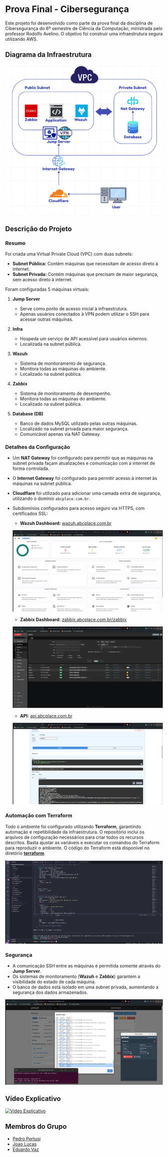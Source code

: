 # Prova Final - Cibersegurança

Este projeto foi desenvolvido como parte da prova final da disciplina de Cibersegurança do 6º semestre de Ciência da Computação, ministrada pelo professor Rodolfo Avelino. O objetivo foi construir uma infraestrutura segura utilizando AWS.

## Diagrama da Infraestrutura
![infra_diagram](assets/infra_diagram.png)

## Descrição do Projeto

### Resumo
Foi criada uma Virtual Private Cloud (VPC) com duas subnets:
- **Subnet Pública:** Contém máquinas que necessitam de acesso direto à internet.
- **Subnet Privada:** Contém máquinas que precisam de maior segurança, sem acesso direto à internet.

Foram configuradas 5 máquinas virtuais:

1. **Jump Server**
   - Serve como ponto de acesso inicial à infraestrutura.
   - Apenas usuários conectados à VPN podem utilizar o SSH para acessar outras máquinas.

2. **Infra**
   - Hospeda um serviço de API acessível para usuários externos.
   - Localizada na subnet pública.

3. **Wazuh**
   - Sistema de monitoramento de segurança.
   - Monitora todas as máquinas do ambiente.
   - Localizado na subnet pública.

4. **Zabbix**
   - Sistema de monitoramento de desempenho.
   - Monitora todas as máquinas do ambiente.
   - Localizado na subnet pública.

5. **Database (DB)**
   - Banco de dados MySQL utilizado pelas outras máquinas.
   - Localizado na subnet privada para maior segurança.
   - Comunicável apenas via NAT Gateway.

### Detalhes da Configuração
- Um **NAT Gateway** foi configurado para permitir que as máquinas na subnet privada façam atualizações e comunicação com a internet de forma controlada.
- O **Internet Gateway** foi configurado para permitir acesso à internet às máquinas na subnet pública.
- **Cloudflare** foi utilizado para adicionar uma camada extra de segurança, utilizando o domínio `abcplace.com.br`.
- Subdomínios configurados para acesso seguro via HTTPS, com certificados SSL:
  - **Wazuh Dashboard:** [wazuh.abcplace.com.br](https://wazuh.abcplace.com.br)

   ![wazuh](assets/wazuh.png)

  - **Zabbix Dashboard:** [zabbix.abcplace.com.br/zabbix](https://zabbix.abcplace.com.br/zabbix)

   ![zabbix](assets/zabbix.png)

  - **API:** [api.abcplace.com.br](https://api.abcplace.com.br)

   ![api](assets/api.png)

### Automação com Terraform
Todo o ambiente foi configurado utilizando **Terraform**, garantindo automação e repetibilidade da infraestrutura. O repositório inclui os arquivos de configuração necessários para criar todos os recursos descritos. Basta ajustar as variáveis e executar os comandos do Terraform para reproduzir o ambiente. O código do Terraform está disponível no diretório **[terraform](./terraform)**.

![terraform](assets/terraform.png)

### Segurança
- A comunicação SSH entre as máquinas é permitida somente através do **Jump Server**.
- Os sistemas de monitoramento (**Wazuh** e **Zabbix**) garantem a visibilidade do estado de cada máquina.
- O banco de dados está isolado em uma subnet privada, aumentando a segurança dos dados armazenados.

![vpn](assets/vpn.png)

## Vídeo Explicativo
[![Vídeo Explicativo](https://img.youtube.com/vi/VXEU2e563yg/0.jpg)](https://youtu.be/VXEU2e563yg)

## Membros do Grupo
- [Pedro Pertusi](https://github.com/PedroPertusi)
- [Joao Lucas](https://github.com/JoaoLucasMBC)
- [Eduardo Vaz](https://github.com/EduardoMVAz)

